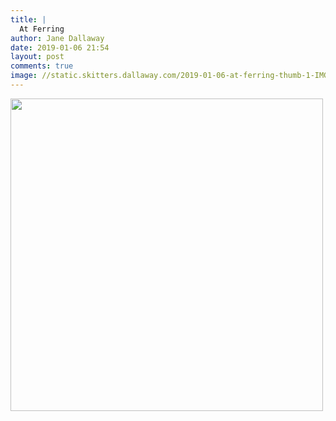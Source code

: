 ```yaml
---
title: |
  At Ferring
author: Jane Dallaway
date: 2019-01-06 21:54
layout: post
comments: true
image: //static.skitters.dallaway.com/2019-01-06-at-ferring-thumb-1-IMG-8247.JPG
---
```


<div>
        <a href="//static.skitters.dallaway.com/2019-01-06-at-ferring-fullsize-1-IMG-8247.JPG">
          <img src="//static.skitters.dallaway.com/2019-01-06-at-ferring-thumb-1-IMG-8247.JPG" width="500" height="500"/>
        </a>
      </div>


  
      